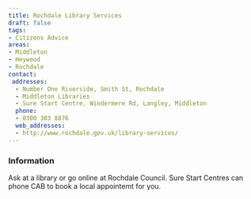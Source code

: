 ```yaml
---
title: Rochdale Library Services
draft: false
tags:
- Citizens Advice
areas:
- Middleton
- Heywood
- Rochdale
contact:
 addresses:
  - Number One Riverside, Smith St, Rochdale
  - Middleton Libraries
  - Sure Start Centre, Windermere Rd, Langley, Middleton
  phone:
  - 0300 303 8876
  web_addresses:
  - http://www.rochdale.gov.uk/library-services/
---
```


### Information
Ask at a library or go online at Rochdale Council.
Sure Start Centres can phone CAB to book a local
appointemt for you.
